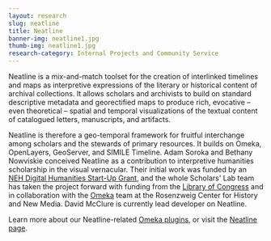 ```yaml
---
layout: research
slug: neatline
title: Neatline
banner-img: neatline1.jpg
thumb-img: neatline1.jpg
research-category: Internal Projects and Community Service
---
```


Neatline is a mix-and-match toolset for the creation of interlinked timelines and maps as interpretive expressions of the literary or historical content of archival collections. It allows scholars and archivists to build on standard descriptive metadata and georectified maps to produce rich, evocative – even theoretical – spatial and temporal visualizations of the textual content of catalogued letters, manuscripts, and artifacts.

Neatline is therefore a geo-temporal framework for fruitful interchange among scholars and the stewards of primary resources. It builds on Omeka, OpenLayers, GeoServer, and SIMILE Timeline. Adam Soroka and Bethany Nowviskie conceived Neatline as a contribution to interpretive humanities scholarship in the visual vernacular.  Their initial work was funded by an [NEH Digital Humanities Start-Up Grant](http://neh.gov/odh/), and the whole Scholars' Lab team has taken the project forward with funding from the [Library of Congress](http://loc.gov) and in collaboration with the [Omeka](http://omeka.org) team at the Rosenzweig Center for History and New Media. David McClure is currently lead developer on Neatline.

Learn more about our Neatline-related [Omeka plugins](/research/omeka-plugins/), or visit the [Neatline page](http://neatline.org/).
